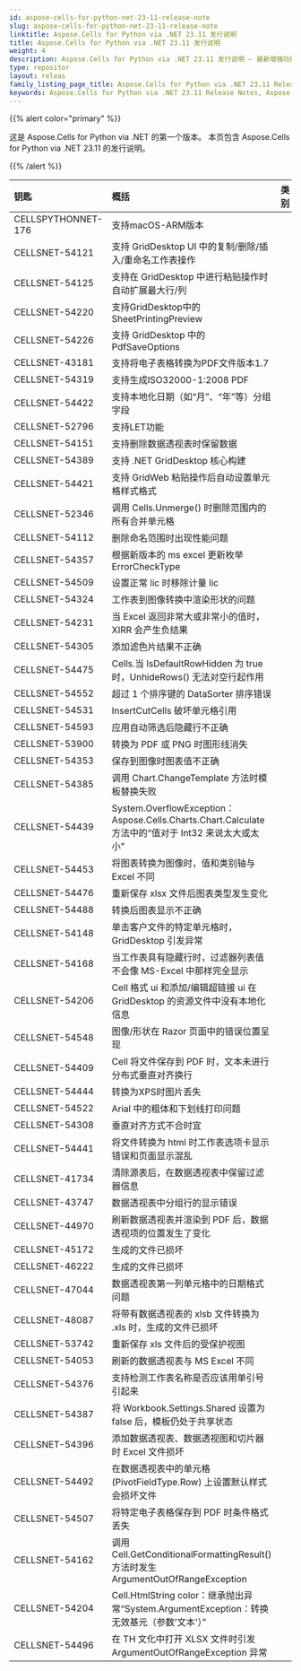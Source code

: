 ```yaml
---
id: aspose-cells-for-python-net-23-11-release-note
slug: aspose-cells-for-python-net-23-11-release-note
linktitle: Aspose.Cells for Python via .NET 23.11 发行说明
title: Aspose.Cells for Python via .NET 23.11 发行说明
weight: 4
description: Aspose.Cells for Python via .NET 23.11 发行说明 – 最新增强功能、新功能和修复
type: repositor
layout: releas
family_listing_page_title: Aspose.Cells for Python via .NET 23.11 Release Note
keywords: Aspose.Cells for Python via .NET 23.11 Release Notes, Aspose.Cells for Python via .NET 23.11 updates and fixe
---
```

{{% alert color="primary" %}}

这是 Aspose.Cells for Python via .NET 的第一个版本。
本页包含 Aspose.Cells for Python via .NET 23.11 的发行说明。

{{% /alert %}}

|**钥匙**|**概括**|**类别**|
| :- | :- | :- |
|CELLSPYTHONNET-176|支持macOS-ARM版本|
|CELLSNET-54121|支持 GridDesktop UI 中的复制/删除/插入/重命名工作表操作|
|CELLSNET-54125|支持在 GridDesktop 中进行粘贴操作时自动扩展最大行/列|
|CELLSNET-54220|支持GridDesktop中的SheetPrintingPreview|
|CELLSNET-54226|支持 GridDesktop 中的 PdfSaveOptions|
|CELLSNET-43181|支持将电子表格转换为PDF文件版本1.7|
|CELLSNET-54319|支持生成ISO32000-1:2008 PDF|
|CELLSNET-54422|支持本地化日期（如“月”、“年”等）分组字段|
|CELLSNET-52796|支持LET功能|
|CELLSNET-54151|支持删除数据透视表时保留数据|
|CELLSNET-54389|支持 .NET GridDesktop 核心构建|
|CELLSNET-54421|支持 GridWeb 粘贴操作后自动设置单元格样式格式|
|CELLSNET-52346|调用 Cells.Unmerge() 时删除范围内的所有合并单元格|
|CELLSNET-54112|删除命名范围时出现性能问题|
|CELLSNET-54357|根据新版本的 ms excel 更新枚举 ErrorCheckType|
|CELLSNET-54509|设置正常 lic 时移除计量 lic|
|CELLSNET-54324|工作表到图像转换中渲染形状的问题|
|CELLSNET-54231|当 Excel 返回非常大或非常小的值时，XIRR 会产生负结果|
|CELLSNET-54305|添加滤色片结果不正确|
|CELLSNET-54475|Cells.当 IsDefaultRowHidden 为 true 时，UnhideRows() 无法对空行起作用|
|CELLSNET-54552|超过 1 个排序键的 DataSorter 排序错误|
|CELLSNET-54531|InsertCutCells 破坏单元格引用|
|CELLSNET-54593|应用自动筛选后隐藏行不正确|
|CELLSNET-53900|转换为 PDF 或 PNG 时图形线消失|
|CELLSNET-54353|保存到图像时图表值不正确|
|CELLSNET-54385|调用 Chart.ChangeTemplate 方法时模板替换失败|
|CELLSNET-54439|System.OverflowException：Aspose.Cells.Charts.Chart.Calculate 方法中的“值对于 Int32 来说太大或太小”|
|CELLSNET-54453|将图表转换为图像时，值和类别轴与 Excel 不同|
|CELLSNET-54476|重新保存 xlsx 文件后图表类型发生变化|
|CELLSNET-54488|转换后图表显示不正确|
|CELLSNET-54148|单击客户文件的特定单元格时，GridDesktop 引发异常|
|CELLSNET-54168|当工作表具有隐藏行时，过滤器列表值不会像 MS-Excel 中那样完全显示|
|CELLSNET-54206|Cell 格式 ui 和添加/编辑超链接 ui 在 GridDesktop 的资源文件中没有本地化信息|
|CELLSNET-54548|图像/形状在 Razor 页面中的错误位置呈现|
|CELLSNET-54409|Cell 将文件保存到 PDF 时，文本未进行分布式垂直对齐换行|
|CELLSNET-54444|转换为XPS时图片丢失|
|CELLSNET-54522|Arial 中的粗体和下划线打印问题|
|CELLSNET-54308|垂直对齐方式不合时宜|
|CELLSNET-54441|将文件转换为 html 时工作表选项卡显示错误和页面显示混乱|
|CELLSNET-41734|清除源表后，在数据透视表中保留过滤器信息|
|CELLSNET-43747|数据透视表中分组行的显示错误|
|CELLSNET-44970|刷新数据透视表并渲染到 PDF 后，数据透视项的位置发生了变化|
|CELLSNET-45172|生成的文件已损坏|
|CELLSNET-46222|生成的文件已损坏|
|CELLSNET-47044|数据透视表第一列单元格中的日期格式问题|
|CELLSNET-48087|将带有数据透视表的 xlsb 文件转换为 .xls 时，生成的文件已损坏|
|CELLSNET-53742|重新保存 xls 文件后的受保护视图|
|CELLSNET-54053|刷新的数据透视表与 MS Excel 不同|
|CELLSNET-54376|支持检测工作表名称是否应该用单引号引起来|
|CELLSNET-54387|将 Workbook.Settings.Shared 设置为 false 后，模板仍处于共享状态|
|CELLSNET-54396|添加数据透视表、数据透视图和切片器时 Excel 文件损坏|
|CELLSNET-54492|在数据透视表中的单元格 (PivotFieldType.Row) 上设置默认样式会损坏文件|
|CELLSNET-54507|将特定电子表格保存到 PDF 时条件格式丢失|
|CELLSNET-54162|调用 Cell.GetConditionalFormattingResult() 方法时发生 ArgumentOutOfRangeException|
|CELLSNET-54204|Cell.HtmlString color：继承抛出异常“System.ArgumentException：转换无效基元（参数'文本'）”|
|CELLSNET-54496|在 TH 文化中打开 XLSX 文件时引发 ArgumentOutOfRangeException 异常|
